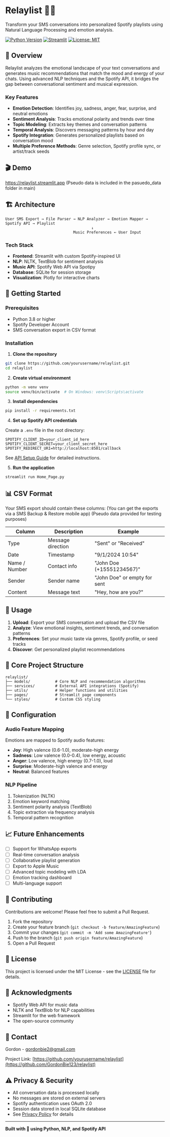 # Relaylist 🎵💬

Transform your SMS conversations into personalized Spotify playlists using Natural Language Processing and emotion analysis.

[![Python Version](https://img.shields.io/badge/python-3.8%2B-blue)](https://www.python.org/downloads/)
[![Streamlit](https://img.shields.io/badge/streamlit-1.28%2B-FF4B4B)](https://streamlit.io/)
[![License: MIT](https://img.shields.io/badge/License-MIT-yellow.svg)](https://opensource.org/licenses/MIT)

## 🌟 Overview

Relaylist analyzes the emotional landscape of your text conversations and generates music recommendations that match the mood and energy of your chats. Using advanced NLP techniques and the Spotify API, it bridges the gap between conversational sentiment and musical expression.

### Key Features

- **Emotion Detection**: Identifies joy, sadness, anger, fear, surprise, and neutral emotions
- **Sentiment Analysis**: Tracks emotional polarity and trends over time
- **Topic Modeling**: Extracts key themes and conversation patterns
- **Temporal Analysis**: Discovers messaging patterns by hour and day
- **Spotify Integration**: Generates personalized playlists based on conversation mood
- **Multiple Preference Methods**: Genre selection, Spotify profile sync, or artist/track seeds

## 🎬 Demo
https://relaylist.streamlit.app
(Pseudo data is included in the pasuedo_data folder in main)

## 🏗️ Architecture

```
User SMS Export → File Parser → NLP Analyzer → Emotion Mapper → Spotify API → Playlist
                                      ↓
                              Music Preferences ← User Input
```

### Tech Stack

- **Frontend**: Streamlit with custom Spotify-inspired UI
- **NLP**: NLTK, TextBlob for sentiment analysis
- **Music API**: Spotify Web API via Spotipy
- **Database**: SQLite for session storage
- **Visualization**: Plotly for interactive charts

## 🚀 Getting Started

### Prerequisites

- Python 3.8 or higher
- Spotify Developer Account
- SMS conversation export in CSV format

### Installation

1. **Clone the repository**
```bash
git clone https://github.com/yourusername/relaylist.git
cd relaylist
```

2. **Create virtual environment**
```bash
python -m venv venv
source venv/bin/activate  # On Windows: venv\Scripts\activate
```

3. **Install dependencies**
```bash
pip install -r requirements.txt
```

4. **Set up Spotify API credentials**

Create a `.env` file in the root directory:
```env
SPOTIFY_CLIENT_ID=your_client_id_here
SPOTIFY_CLIENT_SECRET=your_client_secret_here
SPOTIFY_REDIRECT_URI=http://localhost:8501/callback
```

See [API Setup Guide](docs/API_SETUP.md) for detailed instructions.

5. **Run the application**
```bash
streamlit run Home_Page.py
```

## 📊 CSV Format

Your SMS export should contain these columns:
(You can get the exports via a SMS Backup & Restore mobile app)
(Pseudo data provided for testing purposes)

| Column | Description | Example |
|--------|-------------|---------|
| Type | Message direction | "Sent" or "Received" |
| Date | Timestamp | "9/1/2024 10:54" |
| Name / Number | Contact info | "John Doe (+15551234567)" |
| Sender | Sender name | "John Doe" or empty for sent |
| Content | Message text | "Hey, how are you?" |

## 🎯 Usage

1. **Upload**: Export your SMS conversation and upload the CSV file
2. **Analyze**: View emotional insights, sentiment trends, and conversation patterns
3. **Preferences**: Set your music taste via genres, Spotify profile, or seed tracks
4. **Discover**: Get personalized playlist recommendations

## 🧪 Core Project Structure

```
relaylist/
├── models/           # Core NLP and recommendation algorithms
├── services/         # External API integrations (Spotify)
├── utils/            # Helper functions and utilities
├── pages/            # Streamlit page components
└── styles/           # Custom CSS styling
```

## 🔧 Configuration

### Audio Feature Mapping

Emotions are mapped to Spotify audio features:

- **Joy**: High valence (0.6-1.0), moderate-high energy
- **Sadness**: Low valence (0.0-0.4), low energy, acoustic
- **Anger**: Low valence, high energy (0.7-1.0), loud
- **Surprise**: Moderate-high valence and energy
- **Neutral**: Balanced features

### NLP Pipeline

1. Tokenization (NLTK)
2. Emotion keyword matching
3. Sentiment polarity analysis (TextBlob)
4. Topic extraction via frequency analysis
5. Temporal pattern recognition

## 📈 Future Enhancements

- [ ] Support for WhatsApp exports
- [ ] Real-time conversation analysis
- [ ] Collaborative playlist generation
- [ ] Export to Apple Music
- [ ] Advanced topic modeling with LDA
- [ ] Emotion tracking dashboard
- [ ] Multi-language support

## 🤝 Contributing

Contributions are welcome! Please feel free to submit a Pull Request.

1. Fork the repository
2. Create your feature branch (`git checkout -b feature/AmazingFeature`)
3. Commit your changes (`git commit -m 'Add some AmazingFeature'`)
4. Push to the branch (`git push origin feature/AmazingFeature`)
5. Open a Pull Request

## 📝 License

This project is licensed under the MIT License - see the [LICENSE](LICENSE) file for details.

## 🙏 Acknowledgments

- Spotify Web API for music data
- NLTK and TextBlob for NLP capabilities
- Streamlit for the web framework
- The open-source community

## 📧 Contact

Gordon - gordonbie2@gmail.com

Project Link: [https://github.com/yourusername/relaylist](https://github.com/GordonBie123/relaylist)

## ⚠️ Privacy & Security

- All conversation data is processed locally
- No messages are stored on external servers
- Spotify authentication uses OAuth 2.0
- Session data stored in local SQLite database
- See [Privacy Policy](docs/PRIVACY.md) for details

---

**Built with 💚 using Python, NLP, and Spotify API**
